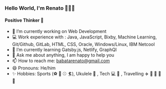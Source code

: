 ### Hello World, I'm Renato 👋👨‍💻 
#### Positive Thinker :star2:

- 🔭 I’m currently working on Web Development
- :computer: Work experience with : Java, JavaScript, Bixby, Machine Learning, Git/Github, GitLab, HTML, CSS, Oracle, Windows/Linux, IBM Netcool
- :blue_book: I’m currently learning Gatsby.js, Netlify, GraphQl 
- 💬 Ask me about anything, I am happy to help you
- 📫 How to reach me: babatarenato@gmail.com
- 😄 Pronouns: He/him
- :sparkles: Hobbies: Sports (:soccer: :basketball: :baseball: :surfer:), Ukulele :musical_score: , Tech :computer: :iphone: , Travelling :airplane: :tram: :car: :bus: :ship:
